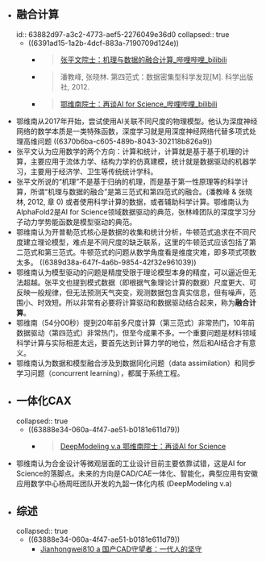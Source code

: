 - ## 融合计算
  id:: 63882d97-a3c2-4773-aef5-2276049e36d0
  collapsed:: true
	- ((6391ad15-1a2b-4dcf-883a-7190709d124e))
		- >[张平文院士：机理与数据的融合计算_哔哩哔哩_bilibili](https://www.bilibili.com/video/BV1yt4y1s7hL/?spm_id_from=333.999.0.0&vd_source=fc591008a48bd1bb56b8e3ba9a7c2202)
		- >潘教峰, 张晓林. 第四范式：数据密集型科学发现[M]. 科学出版社, 2012.
		- >[鄂维南院士：再谈AI for Science_哔哩哔哩_bilibili](https://www.bilibili.com/video/BV1vR4y1c7gQ/?spm_id_from=333.999.0.0&vd_source=fc591008a48bd1bb56b8e3ba9a7c2202)
- 鄂维南从2017年开始，尝试使用AI关联不同尺度的物理模型。他认为深度神经网络的数学本质是一类特殊函数，深度学习就是用深度神经网络代替多项式处理高维问题 ((6370b6ba-c605-489b-8043-302118b826a9))
- 张平文认为应用数学的两个方向：计算和统计，计算就是基于基于机理的计算，主要应用于流体力学、结构力学的仿真建模，统计就是数据驱动的机器学习，主要用于经济学、卫生等传统统计学科。
- 张平文所说的“机理”不是基于归纳的机理，而是基于第一性原理等的科学计算，所谓“机理与数据的融合”是第三范式和第四范式的融合。(潘教峰 & 张晓林, 2012, 章 0) 或者使用科学计算的数据，或者辅助科学计算。鄂维南认为AlphaFold2是AI for Science领域数据驱动的典范，张林峰团队的深度学习分子动力学势能函数是模型驱动的典范。
- 鄂维南认为开普勒范式核心是数据的收集和统计分析，牛顿范式追求在不同尺度建立理论模型，难点是不同尺度的缺乏联系，这里的牛顿范式应该包括了第二范式和第三范式。牛顿范式的问题从数学角度看是维度灾难，即多项式项数太多。 ((6389d38a-647f-4a6b-9854-42f32e961039))
- 鄂维南认为模型驱动的问题是精度受限于理论模型本身的精度，可以逼近但无法超越。张平文也提到模式数据（即根据气象理论计算的数据）尺度更大、可反映一般规律，但无法预测天气突变，观测数据包含真实信息，但有噪声，范围小、时效短。所以非常有必要将计算驱动和数据驱动结合起来，称为**融合计算**。
- 鄂维南（54分00秒）提到20年前多尺度计算（第三范式）非常热门，10年前数据驱动（第四范式）非常热门，但至今成果不多。一个重要问题是材料领域科学计算与实际相差太远，要首先达到计算力学的地位，然后和AI结合才有意义。
- 鄂维南认为数据和模型融合涉及到数据同化问题（data assimilation）和同步学习问题（concurrent learning），都属于系统工程。
- ## 一体化CAX
  collapsed:: true
	- ((63888e34-060a-4f47-ae51-b0181e611d79))
		- >[DeepModeling v.a 鄂维南院士：再谈AI for Science](https://www.bilibili.com/video/BV1vR4y1c7gQ/?spm_id_from=333.999.0.0&vd_source=fc591008a48bd1bb56b8e3ba9a7c2202)
- 鄂维南认为合金设计等微观层面的工业设计目前主要依靠试错，这是AI for Science的落脚点。未来的方向是CAD/CAE一体化、智能化，典型应用有安徽应用数学中心杨周旺团队开发的九韶一体化内核 (DeepModeling v.a)
- ## 综述
  collapsed:: true
	- ((63888e34-060a-4f47-ae51-b0181e611d79))
		- [Jianhongwei810 a 国产CAD守望者：一代人的坚守](https://zhuanlan.zhihu.com/p/547431929)